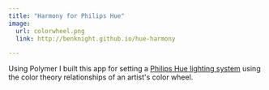 ```yaml
---
title: "Harmony for Philips Hue"
image:
  url: colorwheel.png
  link: http://benknight.github.io/hue-harmony

---
```


Using Polymer I built this app for setting a [Philips Hue lighting system][1] using the color theory relationships of an artist's color wheel.

[1]: http://www2.meethue.com/en-us/
